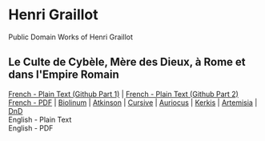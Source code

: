 # Henri Graillot

Public Domain Works of Henri Graillot

## Le Culte de Cybèle, Mère des Dieux, à Rome et dans l'Empire Romain

[French - Plain Text (Github Part 1)](culte-cybele/full-text-french-1.md) | [French - Plain Text (Github Part 2)](culte-cybele/full-text-french-2.md)    
[French - PDF](https://cdn.solaranamnesis.com/HenriGraillot/graillot_cybele_1912_french.pdf) | [Biolinum](https://cdn.solaranamnesis.com/HenriGraillot/graillot_cybele_1912_french_biolinum.pdf) | [Atkinson](https://cdn.solaranamnesis.com/HenriGraillot/graillot_cybele_1912_french_atkinson.pdf) | [Cursive](https://cdn.solaranamnesis.com/HenriGraillot/graillot_cybele_1912_french_frcursive.pdf) | [Auriocus](https://cdn.solaranamnesis.com/HenriGraillot/graillot_cybele_1912_french_aurical.pdf) | [Kerkis](https://cdn.solaranamnesis.com/HenriGraillot/graillot_cybele_1912_french_kerkis.pdf) | [Artemisia](https://cdn.solaranamnesis.com/HenriGraillot/graillot_cybele_1912_french_artemisia.pdf) | [DnD](https://cdn.solaranamnesis.com/HenriGraillot/graillot_cybele_1912_french_dndcustom.pdf)  
English - Plain Text  
English - PDF  
